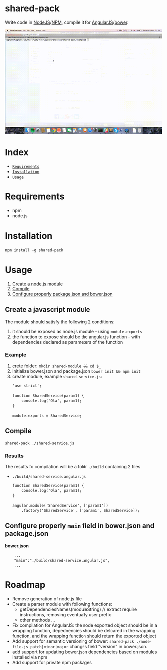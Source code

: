 # shared-pack

Write code in [NodeJS](https://nodejs.org/en/)/[NPM](https://www.npmjs.com/), compile it for [AngularJS](https://angularjs.org/)/[bower](https://bower.io/).



<img src="./docs/usage.gif"/>


# Index
 
* [`Requirements`](#requirements)
* [`Installation`](#installation)
* [`Usage`](#usage)

<a name="requirements" id="requirements"></a>
# Requirements

* npm
* node.js

<a name="installation" id="installation"></a>
# Installation

`npm install -g shared-pack`

<a name="usage"></a>
# Usage

1. [Create a node.js module](#createModule)
2. [Compile](#compile)
3. [Configure properly package.json and bower.json](#setMain)

<a name="createModule"></a>
## Create a javascript module

The module should satisfy the following 2 conditions:

1. it should be exposed as node.js module - using `module.exports`
2. the function to expose should be the angular.js function - with dependencies declared as parameters of the function

### Example

1. crete folder: `mkdir shared-module && cd $_`
2. initialize bower.json and package.json `bower init && npm init`
3. create module, example `shared-service.js`:
 	```
 	'use strict';

	function SharedService(param1) {
		console.log('Ola', param1);
	}

	module.exports = SharedService;
 	``` 

<a name="compile"></a>
## Compile

```
shared-pack ./shared-service.js
```

<a name="result"></a>
### Results

The results fo compilation will be a foldr `./build` containing 2 files

* `./build/shared-service.angular.js`

	```
	function SharedService(param1) {
		console.log('Ola', param1);
	}

	angular.module('SharedService', ['param1'])
		.factory('SharedService', ['param1', SharedService]);
	```



<a name="setMain"></a>
## Configure properly `main` field in bower.json and package.json

**bower.json**

```
	...
	"main":"./build/shared-service.angular.js",
	...
```


# Roadmap

* Remove generation of node.js file
* Create a parser module with following functions:
  * getDependenciesNames(moduleString) // extract require instructions, removing eventually user prefix
  * other methods ...
* Fix compilation for AngularJS: the node exported object should be in a wrapping function, depednencies should be delcared in the wrapping function, and the wrapping function should return the exported object
* Add support for semantic versioning of bower: `shared-pack ./node-file.js patch|minor|major` changes field "version" in bower.json.
* add support for updating bower.json dependencies based on modules installed via npm
* Add support for private npm packages



